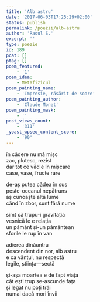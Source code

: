 ```yaml
---
title: 'Alb astru'
date: '2017-06-03T17:25:29+02:00'
status: publish
permalink: /poezii/alb-astru
author: 'Raoul S.'
excerpt: ''
type: poezie
id: 189
pcat: []
ptag: []
poem_featured:
    - '1'
poem_idea:
    - Metafizicul
poem_painting_name:
    - 'Impresie, răsărit de soare'
poem_painting_author:
    - 'Claude Monet'
poem_painting_mask:
    - ''
post_views_count:
    - '311'
_yoast_wpseo_content_score:
    - '90'
---
```

în cădere nu mă mișc  
zac, plutesc, rezist  
dar tot ce văd e în mișcare  
case, vase, fructe rare

de-aș putea cădea în sus  
peste-oceanul nepătruns  
aș cunoaște altă lume  
când în zbor, sunt fără nume

simt că trupu-i gravitația  
veșnică le e relația  
un pământ și-un pământean  
sforile le rup în van

adierea dinăuntru  
descendent din nor, alb astru  
e ca vântul, nu respectă  
legile, știința—sectă

și-așa moartea e de fapt viața  
cât ești trup se-ascunde fața  
și legat nu poți trăi  
numai dacă mori învii